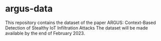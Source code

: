 # argus-data
This repository contains the dataset of the paper ARGUS: Context-Based Detection of Stealthy IoT Infiltration Attacks
The dataset will be made available by the end of February 2023.
